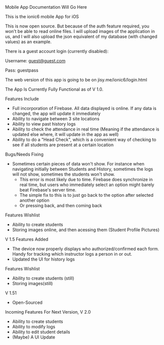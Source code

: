 Mobile App Documentation Will Go Here

This is the ionic6 mobile App for iOS

This is now open source. But because of the auth feature required, you won't be able to read online files. I will upload images of the application in us, and I will also upload the json equivalent of my database (with changed values) as an example.

There is a guest account login (currently disabled):

Username: guest@guest.com

Pass: guestpass

The web version of this app is going to be on jisy.me/ionic6/login.html

The App Is Currently Fully Functional as of V 1.0.

Features Include
- Full incorporation of Firebase. All data displayed is online. If any data is changed, the app will update it immediately
- Ability to navigate between 3 site locations
- Ability to view past history logs
- Ability to check the attendance in real time (Meaning if the attendance is updated else where, it will update in the app as well)
- Ability to do a "Head Check", which is a convenient way of checking to see if all students are present at a certain location

Bugs/Needs Fixing
- Sometimes certain pieces of data won't show. For instance when navigating initially between Students and History, sometimes the logs will not show, sometimes the students won't show.
    - This error is most likely due to time. Firebase does synchronize in real time, but users who immediately select an option might barely beat Firebase's server time.
    - The simple fix to this is to just go back to the option after selected another option
    - Or pressing back, and then coming back

Features Wishlist
- Ability to create students
- Storing images online, and then acessing them (Student Profile Pictures)


V 1.5
Features Added
- The device now properly displays who authorized/confirmed each form. Handy for tracking which instructor logs a person in or out.
- Updated the UI for history logs

Features Wishlist
- Ability to create students (still)
- Storing images(still)

V 1.51
- Open-Sourced

Incoming Features For Next Version, V 2.0
- Ability to create students
- Ability to modify logs
- Ability to edit student details
- (Maybe) A UI Update
